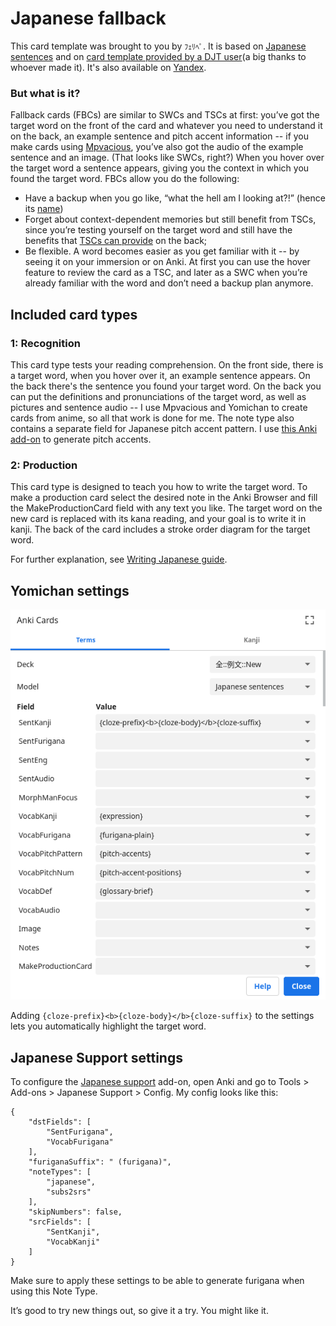 # Japanese fallback

This card template was brought to you by `ﾌｪﾘﾍﾟ`. It is based on [Japanese sentences](https://github.com/Ajatt-Tools/AnkiNoteTypes/tree/main/templates/Japanese%20sentences#japanese-sentences) and on [card template provided by a DJT user](https://pastebin.com/pAVvqLPd)(a big thanks to whoever made it). It's also available on [Yandex](https://disk.yandex.com/d/x-LeTujmDeYFNQ).

### But what is it?

Fallback cards (FBCs) are similar to SWCs and TSCs at first: you’ve got the target word on the front of the card and whatever you need to understand it on the back, an example sentence and pitch accent information -- if you make cards using [Mpvacious](https://github.com/Ajatt-Tools/mpvacious), you’ve also got the audio of the example sentence and an image. (That looks like SWCs, right?) When you hover over the target word a sentence appears, giving you the context in which you found the target word.
FBCs allow you do the following:
* Have a backup when you go like, “what the hell am I looking at?!” (hence its [name](https://www.oxfordlearnersdictionaries.com/definition/english/fallback?q=fallback))
* Forget about context-dependent memories but still benefit from TSCs, since you’re testing yourself on the target word and still have the benefits that [TSCs can provide](https://tatsumoto-ren.github.io/blog/discussing-various-card-templates.html#targeted-sentence-cards-or-mpvacious-cards) on the back;
* Be flexible. A word becomes easier as you get familiar with it -- by seeing it on your immersion or on Anki. At first you can use the hover feature to review the card as a TSC, and later as a SWC when you’re already familiar with the word and don’t need a backup plan anymore.

## Included card types

### 1: Recognition

This card type tests your reading comprehension.
On the front side, there is a target word, when you hover over it, an example sentence appears.
On the back there's the sentence you found your target word. On the back you can put the definitions and pronunciations of the target word, as well as pictures and sentence audio -- I use Mpvacious and Yomichan to create cards from anime, so all that work is done for me.
The note type also contains a separate field for Japanese pitch accent pattern.
I use [this Anki add-on](https://ankiweb.net/shared/info/1225470483) to generate pitch accents.

### 2: Production

This card type is designed to teach you how to write the target word.
To make a production card select the desired note in the Anki Browser
and fill the MakeProductionCard field with any text you like.
The target word on the new card is replaced with its kana reading,
and your goal is to write it in kanji.
The back of the card includes a stroke order diagram for the target word.

For further explanation, see [Writing Japanese guide](https://tatsumoto-ren.github.io/blog/writing-japanese.html).

## Yomichan settings

![screenshot](yomichan_anki_settings.webp)

Adding `{cloze-prefix}<b>{cloze-body}</b>{cloze-suffix}` to the settings
lets you automatically highlight the target word.

## Japanese Support settings

To configure the [Japanese support](https://ankiweb.net/shared/info/3918629684) add-on,
open Anki and go to Tools > Add-ons > Japanese Support > Config.
My config looks like this:

```
{
    "dstFields": [
        "SentFurigana",
        "VocabFurigana"
    ],
    "furiganaSuffix": " (furigana)",
    "noteTypes": [
        "japanese",
        "subs2srs"
    ],
    "skipNumbers": false,
    "srcFields": [
        "SentKanji",
        "VocabKanji"
    ]
}
```

Make sure to apply these settings to be able to generate furigana when using this Note Type.

It’s good to try new things out, so give it a try. You might like it.
